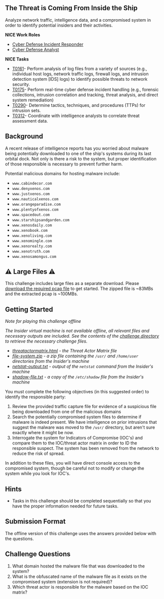 ## The Threat is Coming From Inside the Ship

Analyze network traffic, intelligence data, and a compromised system in order to identify potential insiders and their activities.

**NICE Work Roles**

 - [Cyber Defense Incident Responder](https://niccs.cisa.gov/workforce-development/nice-framework/work-roles/cyber-defense-incident-responder)
 - [Cyber Defense Analyst](https://niccs.cisa.gov/workforce-development/nice-framework/work-roles/cyber-defense-analyst)

**NICE Tasks**

 - [T0161](https://niccs.cisa.gov/workforce-development/nice-framework/tasks/t0161)- Perform analysis of log files from a variety of sources (e.g., individual host logs, network traffic logs, firewall logs, and intrusion detection system [IDS] logs) to identify possible threats to network security.
 - [T0175](https://niccs.cisa.gov/workforce-development/nice-framework/tasks/t0175)- Perform real-time cyber defense incident handling (e.g., forensic collections, intrusion correlation and tracking, threat analysis, and direct system remediation)
 - [T0290](https://niccs.cisa.gov/workforce-development/nice-framework/tasks/t0290)- Determine tactics, techniques, and procedures (TTPs) for intrusion sets.
 - [T0312](https://niccs.cisa.gov/workforce-development/nice-framework/tasks/t0312)- Coordinate with intelligence analysts to correlate threat assessment data.

## Background
A recent release of intelligence reports has you worried about malware being potentially downloaded to one of the ship's systems during its last orbital dock. Not only is there a risk to the system, but proper identification of those responsible is necessary to prevent further harm.

Potential malicious domains for hosting malware include:
 - `www.cabindecor.com`
 - `www.denyxenos.com`
 - `www.justxenos.com`
 - `www.nauticalxenos.com`
 - `www.orangeparadise.com`
 - `www.plentyofxenos.com`
 - `www.spacedout.com`
 - `www.starshipsandgarden.com`
 - `www.xenosdaily.com`
 - `www.xenobook.com`
 - `www.xenoliving.com`
 - `www.xenomingle.com`
 - `www.xenorealty.com`
 - `www.xenotruth.com`
 - `www.xenosamongus.com`


## ⚠️ Large Files ⚠️

This challenge includes large files as a separate download. Please [download the required pcap file](https://presidentscup.cisa.gov/files/pc4/individuala-round1-the-threat-is-coming-from-inside-the-ship-largefiles.zip) to get started. The zipped file is ~83MBs and the extracted pcap is ~100MBs.


## Getting Started

_Note for playing this challenge offline_

_The Insider virtual machine is not available offline, all relevant files and necessary outputs are included. See the contents of the [challenge directory](./challenge) to retrieve the necessary challenge files._ 
 * _[threatactormatrix.html](./challenge/threatactormatrix.html) - the Threat Actor Matrix file_
 * _[file-system.zip](./challenge/insider/file-system.zip) - a zip file containing the `/usr/` and `/home/user` directories from the Insider's machine_
 * _[netstat-output.txt](./challenge/insider/netstat-output.txt) - output of the `netstat` command from the Insider's machine_
 * _[shadow-file.txt](./challenge/insider/shadow-file.txt) - a copy of the `/etc/shadow` file from the Insider's machine_


You must complete the following objectives (in this suggested order) to identify the responsible party:
 1. Review the provided traffic capture file for evidence of a suspicious file being downloaded from one of the malicious domains
 2. Search the potentially compromised system files to determine if malware is indeed present. We have intelligence on prior intrusions that suggest the malware was moved to the `/usr/` directory, but aren't sure exactly where it might be now.
 3. Interrogate the system for Indicators of Compromise (IOC's) and compare them to the IOC/threat actor matrix in order to ID the responsible suspect. The system has been removed from the network to reduce the risk of spread.

In addition to these files, you will have direct console access to the compromised system, though be careful not to modify or change the system while you look for IOC's.

## Hints
 
 - Tasks in this challenge should be completed sequentially so that you have the proper information needed for future tasks.

## Submission Format

The offline version of this challenge uses the answers provided below with the questions.

## Challenge Questions

1. What domain hosted the malware file that was downloaded to the system?
2. What is the obfuscated name of the malware file as it exists on the compromised system (extension is not required)?
3. Which threat actor is responsible for the malware based on the IOC matrix?
